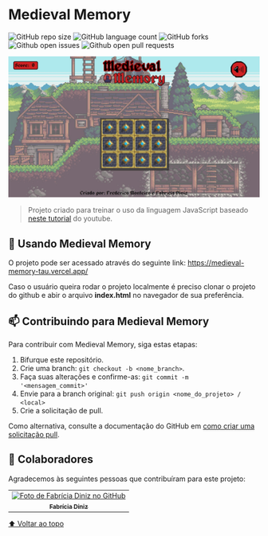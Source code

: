 # Medieval Memory

<!---Esses são exemplos. Veja https://shields.io para outras pessoas ou para personalizar este conjunto de escudos. Você pode querer incluir dependências, status do projeto e informações de licença aqui--->

![GitHub repo size](https://img.shields.io/github/repo-size/fredarts/medieval-memory?style=for-the-badge)
![GitHub language count](https://img.shields.io/github/languages/count/fredarts/medieval-memory?style=for-the-badge)
![GitHub forks](https://img.shields.io/github/forks/fredarts/medieval-memory?style=for-the-badge)
![Github open issues](https://img.shields.io/github/issues/fredarts/medieval-memory?style=for-the-badge)
![Github open pull requests](https://img.shields.io/github/pr-raw/fredarts/medieval-memory?style=for-the-badge)

![Medieval Memory Game Screen](https://github.com/fredarts/medieval-memory/blob/main/medievalmemory.jpg?raw=true)

> Projeto criado para treinar o uso da linguagem JavaScript baseado [neste tutorial](https://www.youtube.com/watch?v=tjyDOHzKN0w) do youtube.


## 🚀 Usando Medieval Memory

O projeto pode ser acessado através do seguinte link: https://medieval-memory-tau.vercel.app/

Caso o usuário queira rodar o projeto localmente é preciso clonar o projeto do github e abir o arquivo **index.html** no navegador de sua preferência.


## 📫 Contribuindo para Medieval Memory
<!---Se o seu README for longo ou se você tiver algum processo ou etapas específicas que deseja que os contribuidores sigam, considere a criação de um arquivo CONTRIBUTING.md separado--->
Para contribuir com Medieval Memory, siga estas etapas:

1. Bifurque este repositório.
2. Crie uma branch: `git checkout -b <nome_branch>`.
3. Faça suas alterações e confirme-as: `git commit -m '<mensagem_commit>'`
4. Envie para a branch original: `git push origin <nome_do_projeto> / <local>`
5. Crie a solicitação de pull.

Como alternativa, consulte a documentação do GitHub em [como criar uma solicitação pull](https://help.github.com/en/github/collaborating-with-issues-and-pull-requests/creating-a-pull-request).

## 🤝 Colaboradores

Agradecemos às seguintes pessoas que contribuíram para este projeto:

<table>
  <tr>
    <td align="center">
      <a href="https://github.com/FabriciaDiniz">
        <img src="https://avatars.githubusercontent.com/u/25598461" width="100px;" alt="Foto de Fabrícia Diniz no GitHub"/><br>
        <sub>
          <b>Fabrícia Diniz</b>
        </sub>
      </a>
    </td>
  </tr>
</table>


[⬆ Voltar ao topo](#medieval-memory)<br>
